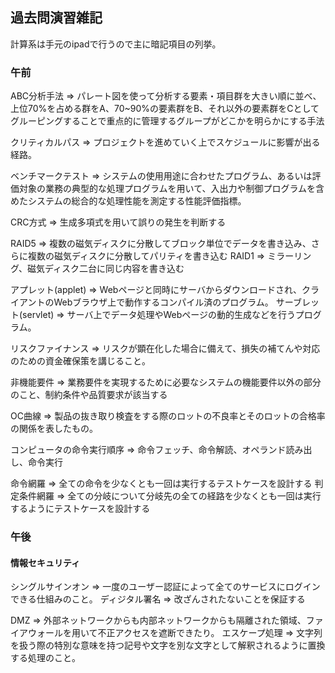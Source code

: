 ## 過去問演習雑記
計算系は手元のipadで行うので主に暗記項目の列挙。

### 午前
ABC分析手法 => パレート図を使って分析する要素・項目群を大きい順に並べ、上位70%を占める群をA、70~90%の要素群をB、それ以外の要素群をCとしてグルーピングすることで重点的に管理するグループがどこかを明らかにする手法

クリティカルパス => プロジェクトを進めていく上でスケジュールに影響が出る経路。

ベンチマークテスト => システムの使用用途に合わせたプログラム、あるいは評価対象の業務の典型的な処理プログラムを用いて、入出力や制御プログラムを含めたシステムの総合的な処理性能を測定する性能評価指標。

CRC方式 => 生成多項式を用いて誤りの発生を判断する

RAID5 => 複数の磁気ディスクに分散してブロック単位でデータを書き込み、さらに複数の磁気ディスクに分散してパリティを書き込む
RAID1 => ミラーリング、磁気ディスク二台に同じ内容を書き込む

アプレット(applet) => Webページと同時にサーバからダウンロードされ、クライアントのWebブラウザ上で動作するコンパイル済のプログラム。
サーブレット(servlet) => サーバ上でデータ処理やWebページの動的生成などを行うプログラム。

リスクファイナンス => リスクが顕在化した場合に備えて、損失の補てんや対応のための資金確保策を講じること。

非機能要件 => 業務要件を実現するために必要なシステムの機能要件以外の部分のこと、制約条件や品質要求が該当する

OC曲線 => 製品の抜き取り検査をする際のロットの不良率とそのロットの合格率の関係を表したもの。

コンピュータの命令実行順序 => 命令フェッチ、命令解読、オペランド読み出し、命令実行

命令網羅 => 全ての命令を少なくとも一回は実行するテストケースを設計する
判定条件網羅 => 全ての分岐について分岐先の全ての経路を少なくとも一回は実行するようにテストケースを設計する

### 午後

#### 情報セキュリティ
シングルサインオン => 一度のユーザー認証によって全てのサービスにログインできる仕組みのこと。
ディジタル署名 => 改ざんされたないことを保証する

DMZ => 外部ネットワークからも内部ネットワークからも隔離された領域、ファイアウォールを用いて不正アクセスを遮断できたり。
エスケープ処理 => 文字列を扱う際の特別な意味を持つ記号や文字を別な文字として解釈されるように置換する処理のこと。